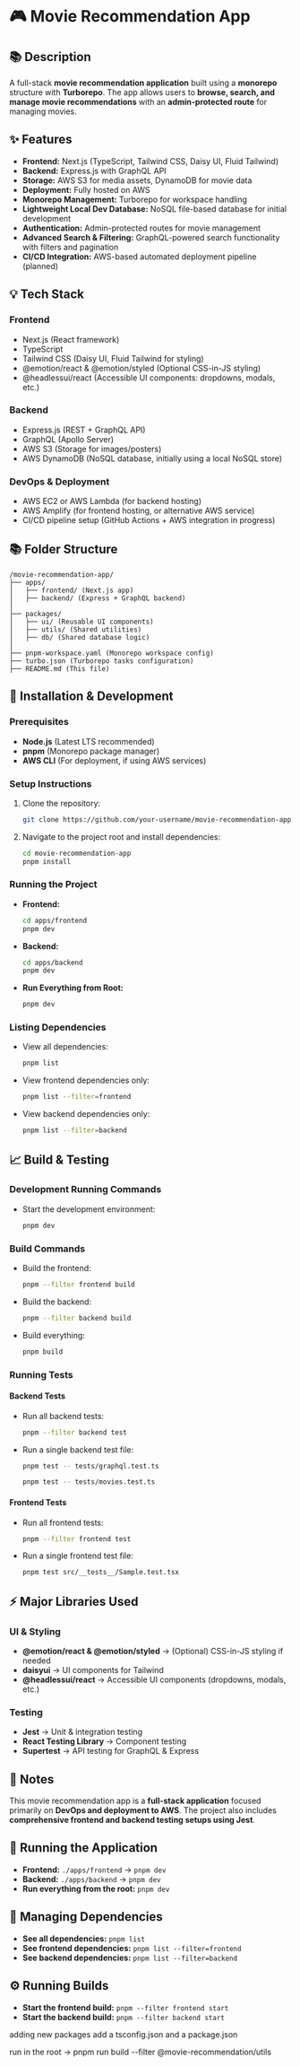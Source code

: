 # 🎮 Movie Recommendation App

## 📚 Description
A full-stack **movie recommendation application** built using a **monorepo** structure with **Turborepo**. The app allows users to **browse, search, and manage movie recommendations** with an **admin-protected route** for managing movies.

## ✨ Features
- **Frontend:** Next.js (TypeScript, Tailwind CSS, Daisy UI, Fluid Tailwind)
- **Backend:** Express.js with GraphQL API
- **Storage:** AWS S3 for media assets, DynamoDB for movie data
- **Deployment:** Fully hosted on AWS
- **Monorepo Management:** Turborepo for workspace handling
- **Lightweight Local Dev Database:** NoSQL file-based database for initial development
- **Authentication:** Admin-protected routes for movie management
- **Advanced Search & Filtering:** GraphQL-powered search functionality with filters and pagination
- **CI/CD Integration:** AWS-based automated deployment pipeline (planned)

## 💡 Tech Stack
### Frontend
- Next.js (React framework)
- TypeScript
- Tailwind CSS (Daisy UI, Fluid Tailwind for styling)
- @emotion/react & @emotion/styled (Optional CSS-in-JS styling)
- @headlessui/react (Accessible UI components: dropdowns, modals, etc.)

### Backend
- Express.js (REST + GraphQL API)
- GraphQL (Apollo Server)
- AWS S3 (Storage for images/posters)
- AWS DynamoDB (NoSQL database, initially using a local NoSQL store)

### DevOps & Deployment
- AWS EC2 or AWS Lambda (for backend hosting)
- AWS Amplify (for frontend hosting, or alternative AWS service)
- CI/CD pipeline setup (GitHub Actions + AWS integration in progress)

## 📚 Folder Structure
```
/movie-recommendation-app/
├── apps/
│   ├── frontend/ (Next.js app)
│   ├── backend/ (Express + GraphQL backend)
│
├── packages/
│   ├── ui/ (Reusable UI components)
│   ├── utils/ (Shared utilities)
│   ├── db/ (Shared database logic)
│
├── pnpm-workspace.yaml (Monorepo workspace config)
├── turbo.json (Turborepo tasks configuration)
├── README.md (This file)
```

## 🔧 Installation & Development
### Prerequisites
- **Node.js** (Latest LTS recommended)
- **pnpm** (Monorepo package manager)
- **AWS CLI** (For deployment, if using AWS services)

### Setup Instructions
1. Clone the repository:
   ```sh
   git clone https://github.com/your-username/movie-recommendation-app.git
   ```
2. Navigate to the project root and install dependencies:
   ```sh
   cd movie-recommendation-app
   pnpm install
   ```

### Running the Project
- **Frontend:**
  ```sh
  cd apps/frontend
  pnpm dev
  ```
- **Backend:**
  ```sh
  cd apps/backend
  pnpm dev
  ```
- **Run Everything from Root:**
  ```sh
  pnpm dev
  ```

### Listing Dependencies
- View all dependencies:
  ```sh
  pnpm list
  ```
- View frontend dependencies only:
  ```sh
  pnpm list --filter=frontend
  ```
- View backend dependencies only:
  ```sh
  pnpm list --filter=backend
  ```

## 📈 Build & Testing
### Development Running Commands
- Start the development environment:
  ```sh
  pnpm dev
  ```

### Build Commands
- Build the frontend:
  ```sh
  pnpm --filter frontend build
  ```
- Build the backend:
  ```sh
  pnpm --filter backend build
  ```
- Build everything:
  ```sh
  pnpm build
  ```

### Running Tests
#### Backend Tests
- Run all backend tests:
  ```sh
  pnpm --filter backend test
  ```
- Run a single backend test file:
  ```sh
  pnpm test -- tests/graphql.test.ts
  ```
  ```sh
  pnpm test -- tests/movies.test.ts
  ```

#### Frontend Tests
- Run all frontend tests:
  ```sh
  pnpm --filter frontend test
  ```
- Run a single frontend test file:
  ```sh
  pnpm test src/__tests__/Sample.test.tsx
  ```

## ⚡ Major Libraries Used
### UI & Styling
- **@emotion/react & @emotion/styled** → (Optional) CSS-in-JS styling if needed
- **daisyui** → UI components for Tailwind
- **@headlessui/react** → Accessible UI components (dropdowns, modals, etc.)

### Testing
- **Jest** → Unit & integration testing
- **React Testing Library** → Component testing
- **Supertest** → API testing for GraphQL & Express

## 📂 Notes
This movie recommendation app is a **full-stack application** focused primarily on **DevOps and deployment to AWS**. The project also includes **comprehensive frontend and backend testing setups using Jest**.

## 🏢 Running the Application
- **Frontend:** `./apps/frontend` → `pnpm dev`
- **Backend:** `./apps/backend` → `pnpm dev`
- **Run everything from the root:** `pnpm dev`

## 📂 Managing Dependencies
- **See all dependencies:** `pnpm list`
- **See frontend dependencies:** `pnpm list --filter=frontend`
- **See backend dependencies:** `pnpm list --filter=backend`

## ⚙️ Running Builds
- **Start the frontend build:** `pnpm --filter frontend start`
- **Start the backend build:** `pnpm --filter backend start`
<!-- Could add a command to start both builds at once but currently not implemented -->



adding new packages 
add a tsconfig.json and a package.json 

run in the root -> pnpm run build --filter @movie-recommendation/utils
